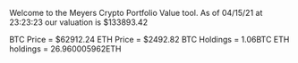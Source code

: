 Welcome to the Meyers Crypto Portfolio Value tool. 
As of 04/15/21 at 23:23:23 our valuation is $133893.42 

BTC Price = $62912.24
 ETH Price = $2492.82
BTC Holdings = 1.06BTC
 ETH holdings = 26.960005962ETH 

